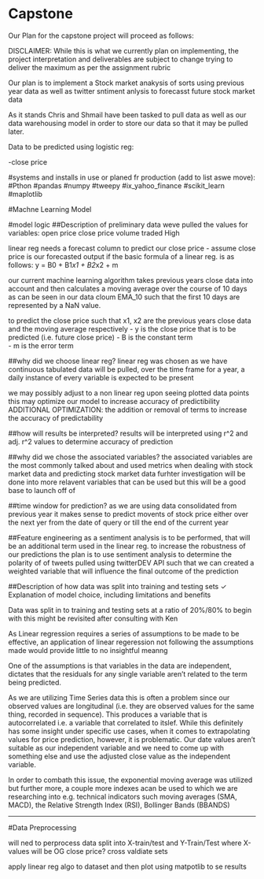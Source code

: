 # Capstone


Our Plan for the capstone project will proceed as follows:

DISCLAIMER: While this is what we currently plan on implementing, the project interpretation and deliverables are subject to change trying to deliver the maximum as per the assignment rubric 

Our plan is to implement a Stock market anakysis of sorts using previous year data as well as twitter sntiment anlysis to forecasst future stock market data

As it stands Chris and Shmail have been tasked to pull data as well as our data warehousing model in order to store our data so that it may be pulled later.

Data to be predicted using logistic reg:

   -close price

#systems and installs in use or planed fr production (add to list aswe move):
            #Pthon
            #pandas
            #numpy
            #tweepy
            #ix_yahoo_finance
            #scikit_learn
            #maplotlib


#Machne Learning Model 

#model logic 
##Description of preliminary data
weve pulled the values for variables:
        open price
        close price
        volume traded 
        High

linear reg needs a forecast column to predict our close price - assume close price is our forecasted output 
if the basic formula of a linear reg. is as follows: y = B0 + B1*x1 + B2*x2 + m

our current machine learning algorithm takes previous years close data into account and then calculates a moving average over the course of 10 days as can be seen in our data cloum EMA_10 such that the first 10 days are represented by a NaN value. 


        
to predict the close price such that x1, x2 are the previous years close data and the moving average respectively
         - y is the close price that is to be predicted (i.e. future close price)
         - B is the constant term  
         - m is the error term 
        
##why did we choose linear reg?
linear reg was chosen as we have continuous tabulated data will be pulled, over the time frame for a year, a daily instance of every variable is expected to be present 

we may possibly adjust to a non linear reg upon seeing plotted data points 
     this may optimize our model to increase accuracy of predictibility 
        ADDITIONAL OPTIMIZATION: the addition or removal of terms to increase the accuracy of predictability 

##how will results be interpreted?
results will be interpreted using r^2 and adj. r^2 values to determine accuracy of prediction 

##why did we chose the associated variables? 
the associated variables are the most commonly talked about and used metrics when dealing with stock market data and predicting stock market data 
    furhter investigation will be done into more relavent variables that can be used but this will be a good base to launch off of 

##time window for prediction?
as we are using data consolidated from previous year it makes sense to predict movents of stock price either over the next yer from the date of query or till the end of the current year

##Feature engineering 
as a sentiment analysis is to be performed, that will be an additional term used in the linear reg. to increase the robustness of our predictions
the plan is to use sentiment analysis to determine the polarity of of tweets pulled using twitterDEV API such that we can created a weighted variable that will influence the final outcome of the prediction 


##Description of how data was split into training and testing sets ✓ Explanation of model choice, including limitations and benefits

Data was split in to training and testing sets at a ratio of 20%/80% to begin with this might be revisited after consulting with Ken

As Linear regression requires a series of assumptions to be made to be effective, an application of linear regeression not following the assumptions made would provide little to no insightful meanng

One of the assumptions is that variables in the data are independent, dictates that the residuals for any single variable aren’t related to the term being predicted.

As we are utilizing Time Series data this is often a problem since our observed values are longitudinal (i.e. they are observed values for the same thing, recorded in sequence). This produces a variable that is autocorrelated i.e. a variable that correlated to itslef. While this definitely has some insight under specific use cases, when it comes to extrapolating values for price prediction, however, it is problematic. Our date values aren’t suitable as our independent variable and we need to come up with something else and use the adjusted close value as the independent variable. 

In order to combath this issue, the exponential moving average was utilized but further more, a couple more indexes acan be used  to which we are researching into e.g. technical indicators such moving averages (SMA, MACD), the Relative Strength Index (RSI), Bollinger Bands (BBANDS)

-------------------------------------------------------------------------------------------------------
#Data Preprocessing 

will ned to perprocess data 
    split into X-train/test and Y-Train/Test where X-values will be OG close price? 
    cross valdiate sets 

apply linear reg algo to dataset and then plot using matpotlib to se results   
